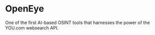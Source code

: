 # OpenEye
One of the first AI-based OSINT tools that harnesses the power of the YOU.com websearch API. 
